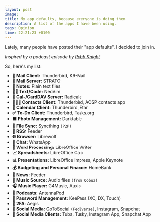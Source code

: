 ```yaml
---
layout: post
image: 
title: My app defaults, because everyone is doing them
description: A list of the apps I have been using.
tags: Opinion
time: 22:21:23 +0100
---
```

Lately, many people have posted their "app defaults". I decided to join in.

*Inspired by a podcast episode by <a href="https://defaults.rknight.me/">Robb Knight</a>*

So, here's my list:

- **📨 Mail Client:** Thunderbird, K9-Mail
- **📮 Mail Server:** STRATO
- **📝 Notes:** Plain text files
- **🧑‍💻 Text/Code:** NeoVim
- **📇 Cal-/CardDAV Server:** Radicale
- **🙍🏻‍♂️ Contacts Client:** Thunderbird, AOSP contacts app
- **📆 Calendar Client:** Thunderbird, Etar
- **✅ To-Do Client:** Thunderbird, Tasks.org
- **🟦 Photo Management:** Darktable
- **📁 File Sync:** Syncthing `(P2P)`
- **📖 RSS:** Feeder
- **🌐 Browser:** Librewolf
- **💬 Chat:** WhatsApp
- **📜 Word Processing:** LibreOffice Writer
- **📈 Spreadsheets:** LibreOffice Calc
- **📊 Presentations:** LibreOffice Impress, Apple Keynote
- **💰 Budgeting and Personal Finance:** HomeBank
- **📰 News:** Feeder
- **🎵 Music Source:** Audio files `(from Qobuz)`
- **🎧 Music Player:** G4Music, Auxio
- **🎤 Podcasts:** AntennaPod
- **🔐 Password Management:** KeePass (XC, DX, Touch)
- **📲 2FA**: Aegis
- **👥 Social Media:** [GoToSocial](https://cafe.konstantintutsch.com/@konstantin) `(Fediverse)`, Instagram, Snapchat
- **📢 Social Media Clients:** Tuba, Tusky, Instagram App, Snapchat App
